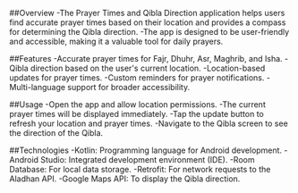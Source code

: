 ##Overview
-The Prayer Times and Qibla Direction application helps users find accurate prayer times based on their location and provides a compass for determining the Qibla direction. 
-The app is designed to be user-friendly and accessible, making it a valuable tool for daily prayers.

##Features
-Accurate prayer times for Fajr, Dhuhr, Asr, Maghrib, and Isha.
-Qibla direction based on the user's current location.
-Location-based updates for prayer times.
-Custom reminders for prayer notifications.
-Multi-language support for broader accessibility.

##Usage
-Open the app and allow location permissions.
-The current prayer times will be displayed immediately.
-Tap the update button to refresh your location and prayer times.
-Navigate to the Qibla screen to see the direction of the Qibla.

##Technologies
-Kotlin: Programming language for Android development.
-Android Studio: Integrated development environment (IDE).
-Room Database: For local data storage.
-Retrofit: For network requests to the Aladhan API.
-Google Maps API: To display the Qibla direction.
